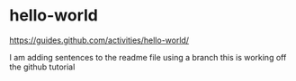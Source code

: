 # hello-world
https://guides.github.com/activities/hello-world/

I am adding sentences to the readme file using a branch
this is working off the github tutorial

